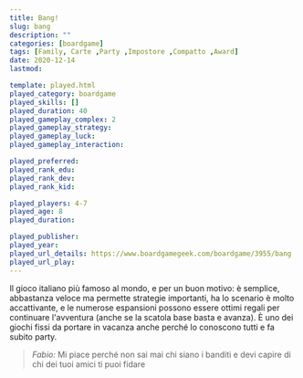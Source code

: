 ```yaml
---
title: Bang!
slug: bang
description: ""
categories: [boardgame]
tags: [Family, Carte ,Party ,Impostore ,Compatto ,Award]
date: 2020-12-14
lastmod: 

template: played.html
played_category: boardgame
played_skills: []
played_duration: 40
played_gameplay_complex: 2
played_gameplay_strategy: 
played_gameplay_luck: 
played_gameplay_interaction: 

played_preferred: 
played_rank_edu: 
played_rank_dev: 
played_rank_kid: 

played_players: 4-7
played_age: 8
played_duration: 

played_publisher: 
played_year: 
played_url_details: https://www.boardgamegeek.com/boardgame/3955/bang
played_url_play: 
---
```


Il gioco italiano più famoso al mondo, e per un buon motivo: è semplice, abbastanza veloce ma permette strategie importanti, ha lo scenario è molto accattivante, e le numerose espansioni possono essere ottimi regali per continuare l'avventura (anche se la scatola base basta e avanza).
È uno dei giochi fissi da portare in vacanza anche perché lo conoscono tutti e fa subito party.

> *Fabio:*
> Mi piace perché non sai mai chi siano i banditi e devi capire di chi dei tuoi amici ti puoi fidare


